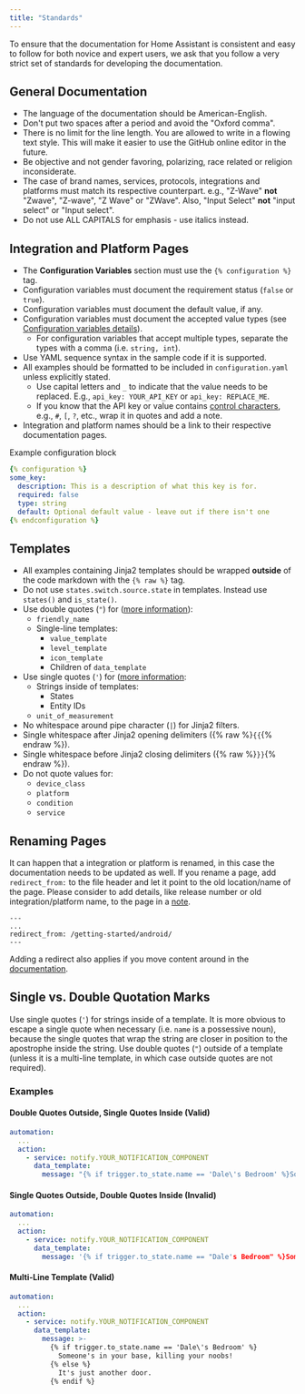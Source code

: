 ```yaml
---
title: "Standards"
---
```


To ensure that the documentation for Home Assistant is consistent and easy to follow for both novice and expert users, we ask that you follow a very strict set of standards for developing the documentation.

## General Documentation

* The language of the documentation should be American-English.
* Don't put two spaces after a period and avoid the "Oxford comma".
* There is no limit for the line length. You are allowed to write in a flowing text style. This will make it easier to use the GitHub online editor in the future.
* Be objective and not gender favoring, polarizing, race related or religion inconsiderate.
* The case of brand names, services, protocols, integrations and platforms must match its respective counterpart. e.g., "Z-Wave" **not** "Zwave", "Z-wave", "Z Wave" or "ZWave". Also, "Input Select" **not** "input select" or "Input select".
* Do not use ALL CAPITALS for emphasis - use italics instead.

## Integration and Platform Pages

* The **Configuration Variables** section must use the `{% configuration %}` tag.
* Configuration variables must document the requirement status (`false` or `true`).
* Configuration variables must document the default value, if any.
* Configuration variables must document the accepted value types (see [Configuration variables details](documentation_create_page.md#configuration)).
  * For configuration variables that accept multiple types, separate the types with a comma (i.e. `string, int`).
* Use YAML sequence syntax in the sample code if it is supported.
* All examples should be formatted to be included in `configuration.yaml` unless explicitly stated.
  * Use capital letters and `_` to indicate that the value needs to be replaced. E.g., `api_key: YOUR_API_KEY` or `api_key: REPLACE_ME`.
  * If you know that the API key or value contains [control characters](https://en.wikipedia.org/wiki/YAML#Syntax), e.g., `#`, `[`, `?`, etc., wrap it in quotes and add a note.
* Integration and platform names should be a link to their respective documentation pages.

Example configuration block

```yaml
{% configuration %}
some_key:
  description: This is a description of what this key is for.
  required: false
  type: string
  default: Optional default value - leave out if there isn't one
{% endconfiguration %}
```

## Templates

* All examples containing Jinja2 templates should be wrapped **outside** of the code markdown with the `{% raw %}` tag.
* Do not use `states.switch.source.state` in templates. Instead use `states()` and `is_state()`.
* Use double quotes (`"`) for ([more information](#single-vs-double-quotation-marks)):
  * `friendly_name`
  * Single-line templates:
    * `value_template`
    * `level_template`
    * `icon_template`
    * Children of `data_template`
* Use single quotes (`'`) for ([more information](#single-vs-double-quotation-marks):
  * Strings inside of templates:
    * States
    * Entity IDs
  * `unit_of_measurement`
* No whitespace around pipe character (`|`) for Jinja2 filters.
* Single whitespace after Jinja2 opening delimiters ({% raw %}`{{`{% endraw %}).
* Single whitespace before Jinja2 closing delimiters ({% raw %}`}}`{% endraw %}).
* Do not quote values for:
  * `device_class`
  * `platform`
  * `condition`
  * `service`

## Renaming Pages

It can happen that a integration or platform is renamed, in this case the documentation needs to be updated as well. If you rename a page, add  `redirect_from:` to the file header and let it point to the old location/name of the page. Please consider to add details, like release number or old integration/platform name, to the page in a [note](/developers/documentation/create_page/#html).

```text
---
...
redirect_from: /getting-started/android/
---
```

Adding a redirect also applies if you move content around in the [documentation](https://www.home-assistant.io/docs/).

## Single vs. Double Quotation Marks

Use single quotes (`'`) for strings inside of a template. It is more obvious to escape a single quote when necessary (i.e. `name` is a possessive noun), because the single quotes that wrap the string are closer in position to the apostrophe inside the string. Use double quotes (`"`) outside of a template (unless it is a multi-line template, in which case outside quotes are not required).

### Examples

#### Double Quotes Outside, Single Quotes Inside (Valid)

```yaml
automation:
  ...
  action:
    - service: notify.YOUR_NOTIFICATION_COMPONENT
      data_template:
        message: "{% if trigger.to_state.name == 'Dale\'s Bedroom' %}Someone's in your base, killing your noobs!{% else %}It's just another door.{% endif %}"
```

#### Single Quotes Outside, Double Quotes Inside (Invalid)

```yaml
automation:
  ...
  action:
    - service: notify.YOUR_NOTIFICATION_COMPONENT
      data_template:
        message: '{% if trigger.to_state.name == "Dale's Bedroom" %}Someone's in your base, killing your noobs!{% else %}It's just another door.{% endif %}'
```

#### Multi-Line Template (Valid)

```yaml
automation:
  ...
  action:
    - service: notify.YOUR_NOTIFICATION_COMPONENT
      data_template:
        message: >-
          {% if trigger.to_state.name == 'Dale\'s Bedroom' %}
            Someone's in your base, killing your noobs!
          {% else %}
            It's just another door.
          {% endif %}
```
